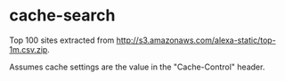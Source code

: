 cache-search
============

Top 100 sites extracted from http://s3.amazonaws.com/alexa-static/top-1m.csv.zip.

Assumes cache settings are the value in the "Cache-Control" header.
